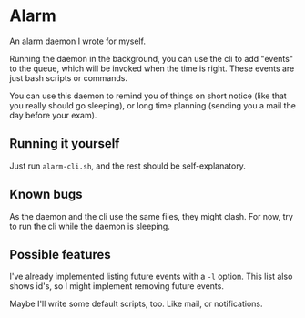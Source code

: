 
Alarm
=====

An alarm daemon I wrote for myself.

Running the daemon in the background, you can use the cli to add "events" to
the queue, which will be invoked when the time is right. These events are just
bash scripts or commands.

You can use this daemon to remind you of things on short notice (like that you
really should go sleeping), or long time planning (sending you a mail the day
before your exam).

## Running it yourself

Just run `alarm-cli.sh`, and the rest should be self-explanatory.

## Known bugs

As the daemon and the cli use the same files, they might clash. For now, try
to run the cli while the daemon is sleeping.

## Possible features

I've already implemented listing future events with a `-l` option. This list
also shows id's, so I might implement removing future events.

Maybe I'll write some default scripts, too. Like mail, or notifications.
